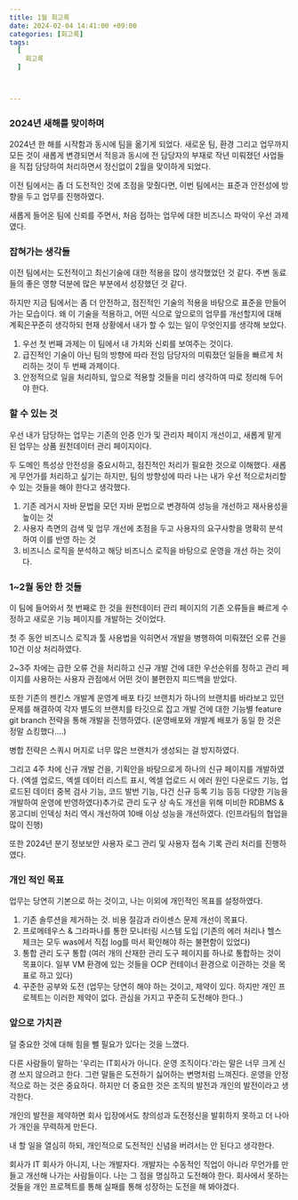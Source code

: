 ```yaml
---
title: 1월 회고록
date: 2024-02-04 14:41:00 +09:00
categories: [회고록]
tags:
  [
    회고록
  ]



---
```


### 2024년 새해를 맞이하며

2024년 한 해를 시작함과 동시에 팀을 옮기게 되었다. 새로운 팀, 환경 그리고 업무까지
모든 것이 새롭게 변경되면서 적응과 동시에 전 담당자의 부재로 작년 미뤄졌던 사업들을 직접 담당하여 처리하면서 정신없이 2월을 맞이하게 되었다.

이전 팀에서는 좀 더 도전적인 것에 초점을 맞췄다면, 이번 팀에서는 표준과 안전성에 방향을 두고 업무를 진행하였다.

새롭게 들어온 팀에 신뢰를 주면서, 처음 접하는 업무에 대한 비즈니스 파악이 우선 과제였다.

### 잡혀가는 생각들

이전 팀에서는 도전적이고 최신기술에 대한 적용을 많이 생각했었던 것 같다. 주변 동료들의 좋은 영향 덕분에 많은 부분에서 성장했던 것 같다.

하지만 지금 팀에서는 좀 더 안전하고, 점진적인 기술의 적용을 바탕으로 표준을 만들어가는 모습이다.
 왜 이 기술을 적용하고, 어떤 식으로 앞으로의 업무를 개선할지에 대해 계획은꾸준히 생각하되
현재 상황에서 내가 할 수 있는 일이 무엇인지를 생각해 보았다.

1. 우선 첫 번째 과제는 이 팀에서 내 가치와 신뢰를 보여주는 것이다.
2. 급진적인 기술이 아닌 팀의 방향에 따라 전임 담당자의 미뤄졌던 일들을 빠르게 처리하는 것이 두 번째 과제이다.
3. 안정적으로 일을 처리하되, 앞으로 적용할 것들을 미리 생각하여 따로 정리해 두어야 한다.

### 할 수 있는 것

우선 내가 담당하는 업무는 기존의 인증 인가 및 관리자 페이지 개선이고, 새롭게 맡게 된 업무는 상품 원천데이터 관리 페이지이다.

두 도메인 특성상 안전성을 중요시하고, 점진적인 처리가 필요한 것으로 이해했다.
새롭게 무언가를 처리하고 싶기는 하지만, 팀의 방향성에 따라 나는 내가 우선 적으로처리할 수  있는 것들을 해야 한다고 생각했다.

1. 기존 레거시 자바 문법을 모던 자바 문법으로 변경하여 성능을 개선하고 재사용성을 높이는 것
2. 사용자 측면의 검색 및 업무 개선에 초점을 두고 사용자의 요구사항을 명확히 분석하여 이를 반영 하는 것
3. 비즈니스 로직을 분석하고 해당 비즈니스 로직을 바탕으로 운영을 개선 하는 것이다.

### 1~2월 동안 한 것들

이 팀에 들어와서 첫 번째로 한 것을 원천데이터 관리 페이지의 기존 오류들을 빠르게 수정하고 새로운 기능 페이지를 개발하는 것이었다.

첫 주 동안 비즈니스 로직과 툴 사용법을 익히면서 개발을 병행하여 미뤄졌던 오류 건을 10건 이상 처리하였다.

2~3주 차에는 급한 오류 건을 처리하고 신규 개발 건에 대한 우선순위를 정하고 관리 페이지를 사용하는 사용자 관점에서 어떤 것이 불편한지 피드백을 받았다.

또한 기존의 젠킨스 개발계 운영계 배포 타깃 브랜치가 하나의 브랜치를 바라보고 있던 문제를 해결하여 각자 별도의 브랜치를 타깃으로 잡고 개발 건에 대한 기능별 feature git branch 전략을 통해 개발을 진행하였다. (운영배포와 개발계 배포가 동일 한 것은 정말 쇼킹했다….)

병합 전략은 스쿼시 머지로 너무 많은 브랜치가 생성되는 걸 방지하였다.

그리고 4주 차에 신규 개발 건을, 기획안을 바탕으로게 하나의 신규 페이지를 개발하였다. (엑셀 업로드, 엑셀 데이터 리스트 표시, 엑셀 업로드 시 에러 원인 다운로드 기능, 업로드된 데이터 중복 검사 기능, 코드 발번 기능, 다건 신규 등록 기능 등등 다양한 기능을 개발하여 운영에 반영하였다)추가로 관리 도구 상 속도 개선을 위해 미비한 RDBMS & 몽고디비 인덱싱 처리 역시 개선하여 10배 이상 성능을 개선하였다. (인프라팀의 협업을 많이 진행)

또한 2024년 분기 정보보안 사용자 로그 관리 및 사용자 접속 기록 관리 처리를 진행하였다.

### 개인 적인 목표

업무는 당연히 기본으로 하는 것이고, 나는 이외에 개인적인 목표를 설정하였다.

1. 기존 솔루션을 제거하는 것. 비용 절감과 라이센스 문제 개선이 목표다.
2. 프로메테우스 & 그라파나를 통한 모니터링 시스템 도입 (기존의 에러 처리나 헬스 체크는 모두 was에서 직접 log를 떠서 확인해야 하는 불편함이 있었다)
3. 통합 관리 도구 통합 (여러 개의 산재한 관리 도구 페이지를 하나로 통합하는 것이 목표이다. 일부 VM 환경에 있는 것들을 OCP 컨테이너 환경으로 이관하는 것을 목표로 하고 있다)
4. 꾸준한 공부와 도전 (업무는 당연히 해야 하는 것이고, 제약이 있다. 하지만 개인 프로젝트는 이러한 제약이 없다. 관심을 가지고 꾸준히 도전해야 한다..)

### 앞으로 가치관

덜 중요한 것에 대해 힘을 뺄 필요가 있다는 것을 느꼈다.

다른 사람들이 말하는 '우리는 IT회사가 아니다. 운영 조직이다.'라는 말은 너무 크게 신경 쓰지 않으려고 한다.
그런 말들은 도전하기 싫어하는 변명처럼 느껴진다. 운영을 안정적으로 하는 것은 중요하다.
하지만 더 중요한 것은 조직의 발전과 개인의 발전이라고 생각한다.

 개인의 발전을 제약하면 회사 입장에서도 창의성과 도전정신을 발휘하지 못하고 더 나아가 개인을 무력하게 만든다.

내 할 일을 열심히 하되, 개인적으로 도전적인 신념을 버려서는 안 된다고 생각한다.

 회사가 IT 회사가 아니지, 나는 개발자다. 개발자는 수동적인 직업이 아니라 무언가를 만들고 개선해 나가는 사람들이다.
 나는 그 점을 명심하고 도전해야 한다. 회사에서 못하는 것들을 개인 프로젝트를 통해 실패를 통해 성장하는 도전을 해 봐야겠다.